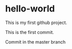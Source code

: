 # hello-world
This is my first github project.

This is the first commit.

Commit in the master branch
